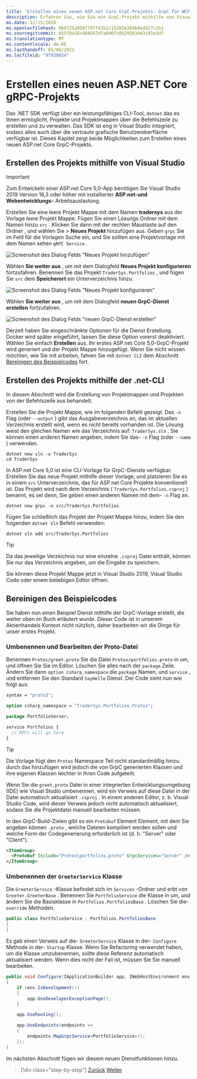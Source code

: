 ```yaml
---
title: 'Erstellen eines neuen ASP.net Core GrpC-Projekts: GrpC für WCF-Entwickler'
description: Erfahren Sie, wie Sie ein GrpC-Projekt mithilfe von Visual Studio oder der Befehlszeile erstellen.
ms.date: 12/15/2020
ms.openlocfilehash: 960725a9507797f43b2c15283e384b0ad827c2b1
ms.sourcegitcommit: 655f8a16c488567dfa696fc0b293b34d3c81e3df
ms.translationtype: MT
ms.contentlocale: de-DE
ms.lasthandoff: 01/06/2021
ms.locfileid: "97938654"
---
```

# <a name="create-a-new-aspnet-core-grpc-project"></a>Erstellen eines neuen ASP.NET Core gRPC-Projekts

Das .NET SDK verfügt über ein leistungsfähiges CLI-Tool, `dotnet` das es Ihnen ermöglicht, Projekte und Projektmappen über die Befehlszeile zu erstellen und zu verwalten. Das SDK ist eng in Visual Studio integriert, sodass alles auch über die vertraute grafische Benutzeroberfläche verfügbar ist. Dieses Kapitel zeigt beide Möglichkeiten zum Erstellen eines neuen ASP.net Core GrpC-Projekts.

## <a name="create-the-project-by-using-visual-studio"></a>Erstellen des Projekts mithilfe von Visual Studio

> [!IMPORTANT]
> Zum Entwickeln einer ASP.net Core 5,0-App benötigen Sie Visual Studio 2019 Version 16,3 oder höher mit installierter **ASP.net-und Webentwicklungs-** Arbeitsauslastung.

Erstellen Sie eine leere Projekt Mappe mit dem Namen **tradersys** aus der Vorlage *leere* Projekt Mappe. Fügen Sie einen Lösungs Ordner mit dem Namen hinzu `src` . Klicken Sie dann mit der rechten Maustaste auf den Ordner , und wählen Sie  >  **Neues Projekt** hinzufügen aus. Geben `grpc` Sie im Feld für die Vorlagen Suche ein, und Sie sollten eine Projektvorlage mit dem Namen sehen `gRPC Service` .

![Screenshot des Dialog Felds "Neues Projekt hinzufügen"](media/create-project/new-grpc-project.png)

Wählen **Sie weiter aus** , um mit dem Dialogfeld **Neues Projekt konfigurieren** fortzufahren. Benennen Sie das Projekt `TraderSys.Portfolios` , und fügen Sie `src` dem **Speicherort** ein Unterverzeichnis hinzu.

![Screenshot des Dialog Felds "Neues Projekt konfigurieren"](media/create-project/configure-project.png)

Wählen **Sie weiter aus** , um mit dem Dialogfeld **neuen GrpC-Dienst erstellen** fortzufahren.

![Screenshot des Dialog Felds "neuen GrpC-Dienst erstellen"](media/create-project/create-new-grpc-service-v2.png)

Derzeit haben Sie eingeschränkte Optionen für die Dienst Erstellung. Docker wird später eingeführt, lassen Sie diese Option vorerst deaktiviert. Wählen Sie einfach **Erstellen** aus. Ihr erstes ASP.net Core 5,0-GrpC-Projekt wird generiert und der Projekt Mappe hinzugefügt. Wenn Sie nicht wissen möchten, wie Sie mit arbeiten, fahren Sie mit `dotnet CLI` dem Abschnitt [Bereinigen des Beispielcodes](#clean-up-the-example-code) fort.

## <a name="create-the-project-by-using-the-net-cli"></a>Erstellen des Projekts mithilfe der .net-CLI

In diesem Abschnitt wird die Erstellung von Projektmappen und Projekten von der Befehlszeile aus behandelt.

Erstellen Sie die Projekt Mappe, wie im folgenden Befehl gezeigt. Das `-o` Flag (oder `--output` ) gibt das Ausgabeverzeichnis an, das im aktuellen Verzeichnis erstellt wird, wenn es nicht bereits vorhanden ist. Die Lösung weist den gleichen Namen wie das Verzeichnis auf: `TraderSys.sln` . Sie können einen anderen Namen angeben, indem Sie das- `-n` Flag (oder `--name` ) verwenden.

```dotnetcli
dotnet new sln -o TraderSys
cd TraderSys
```

In ASP.net Core 5,0 ist eine CLI-Vorlage für GrpC-Dienste verfügbar. Erstellen Sie das neue Projekt mithilfe dieser Vorlage, und platzieren Sie es in einem `src` Unterverzeichnis, das für ASP.net Core Projekte konventionell ist. Das Projekt wird nach dem Verzeichnis ( `TraderSys.Portfolios.csproj` ) benannt, es sei denn, Sie geben einen anderen Namen mit dem- `-n` Flag an.

```dotnetcli
dotnet new grpc -o src/TraderSys.Portfolios
```

Fügen Sie schließlich das Projekt der Projekt Mappe hinzu, indem Sie den folgenden `dotnet sln` Befehl verwenden:

```dotnetcli
dotnet sln add src/TraderSys.Portfolios
```

> [!TIP]
> Da das jeweilige Verzeichnis nur eine einzelne `.csproj` Datei enthält, können Sie nur das Verzeichnis angeben, um die Eingabe zu speichern.

Sie können diese Projekt Mappe jetzt in Visual Studio 2019, Visual Studio Code oder einem beliebigen Editor öffnen.

## <a name="clean-up-the-example-code"></a>Bereinigen des Beispielcodes

Sie haben nun einen Beispiel Dienst mithilfe der GrpC-Vorlage erstellt, die weiter oben im Buch erläutert wurde. Dieser Code ist in unserem Aktienhandels Kontext nicht nützlich, daher bearbeiten wir die Dinge für unser erstes Projekt.

### <a name="rename-and-edit-the-proto-file"></a>Umbenennen und Bearbeiten der Proto-Datei

Benennen `Protos/greet.proto` Sie die Datei `Protos/portfolios.proto` in um, und öffnen Sie Sie im Editor. Löschen Sie alles nach der `package` Zeile. Ändern Sie dann `option csharp_namespace` die `package` Namen, und `service` , und entfernen Sie den Standard `SayHello` Dienst. Der Code sieht nun wie folgt aus:

```protobuf
syntax = "proto3";

option csharp_namespace = "TraderSys.Portfolios.Protos";

package PortfolioServer;

service Portfolios {
  // RPCs will go here
}
```

> [!TIP]
> Die Vorlage fügt den `Protos` Namespace Teil nicht standardmäßig hinzu. durch das hinzufügen wird jedoch die von GrpC generierten Klassen und ihre eigenen Klassen leichter in Ihren Code aufgeteilt.

Wenn Sie die `greet.proto` Datei in einer integrierten Entwicklungsumgebung (IDE) wie Visual Studio umbenennen, wird ein Verweis auf diese Datei in der Datei automatisch aktualisiert `.csproj` . In einem anderen Editor, z. b. Visual Studio Code, wird dieser Verweis jedoch nicht automatisch aktualisiert, sodass Sie die Projektdatei manuell bearbeiten müssen.

In den GrpC-Build-Zielen gibt es ein `Protobuf` Element Element, mit dem Sie angeben können `.proto` , welche Dateien kompiliert werden sollen und welche Form der Codegenerierung erforderlich ist (d. h. "Server" oder "Client").

```xml
<ItemGroup>
  <Protobuf Include="Protos\portfolios.proto" GrpcServices="Server" />
</ItemGroup>
```

### <a name="rename-the-greeterservice-class"></a>Umbenennen der `GreeterService` Klasse

Die `GreeterService` -Klasse befindet sich im `Services` -Ordner und erbt von `Greeter.GreeterBase` . Benennen Sie `PortfolioService` die Klasse in um, und ändern Sie die Basisklasse in `Portfolios.PortfoliosBase` . Löschen Sie die- `override` Methoden.

```csharp
public class PortfolioService : Portfolios.PortfoliosBase
{
}
```

Es gab einen Verweis auf die- `GreeterService` Klasse in der- `Configure` Methode in der- `Startup` Klasse. Wenn Sie Refactoring verwendet haben, um die Klasse umzubenennen, sollte diese Referenz automatisch aktualisiert werden. Wenn dies nicht der Fall ist, müssen Sie Sie manuell bearbeiten.

```csharp
public void Configure(IApplicationBuilder app, IWebHostEnvironment env)
{
    if (env.IsDevelopment())
    {
        app.UseDeveloperExceptionPage();
    }

    app.UseRouting();

    app.UseEndpoints(endpoints =>
    {
        endpoints.MapGrpcService<PortfolioService>();
    });
}
```

Im nächsten Abschnitt fügen wir diesem neuen Dienstfunktionen hinzu.

>[!div class="step-by-step"]
>[Zurück](migrate-wcf-to-grpc.md)
>[Weiter](migrate-request-reply.md)
